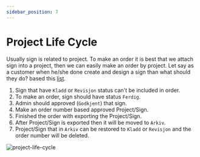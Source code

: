 ```yaml
---
sidebar_position: 7
---
```


# Project Life Cycle

Usually sign is related to project. To make an order it is best that we attach sign into a project, then we can easily make an order by project. Let say as a customer when he/she done create and design a sign than what should they do? based this [list](https://skilt.bdsamferdsel.no/settings/statuses).

1. Sign that have ``Kladd`` or ``Revisjon`` status can't be included in order.
2. To make an order, sign should have status ``Ferdig``.
3. Admin should approved (``Godkjent``) that sign.
4. Make an order number based approved Project/Sign.
5. Finished the order with exporting the Project/Sign.
6. After Project/Sign is exported then it will be moved to ``Arkiv``.
7. Project/Sign that in ``Arkiv`` can be restored to ``Kladd`` or ``Revisjon`` and the order number will be deleted.

<img src="/img/bds-sign/project-life-cycle/project-life-cycle.png" alt="project-life-cycle" width="" height="" />

